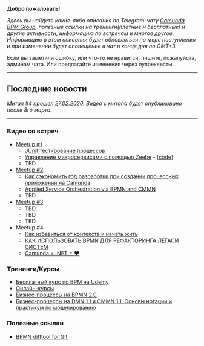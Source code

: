 **Добро пожаловать!**

_Здесь вы найдете какие-либо описания по Telegram-чату [Camunda BPM Group](https://t.me/camunda_bpm), полезные ссылки на тренинги(платные и бесплатные) и другие активности, информацию по встречам и многое другое._
_Информацию в этом описании будет обновляться по мере поступления и при изменении будет оповещение в чат в конце дня по GMT+3._

Если вы заметили ошибку, или что-то не нравится, пишите, пожалуйста, админам чата. Или предлагайте изменения через пулреквесты.

***
## Последние новости
_Митап #4 прошел 27.02.2020. Видео с митапа будет опубликовано после 8го марта._
***

### Видео со встреч
* [Meetup #1](https://youtu.be/f5LipJbcfWU)
   + [JUnit тестирование процессов](https://drive.google.com/file/d/1wpoSJL-Lks4fecKqVf6KoLNkLg60vZy5/view)
   + [Управление микросервисами с помощью Zeebe](https://t.me/camunda_bpm/954) - [[code](https://github.com/huksley/zeebe-kafka-camunda)]
   + TBD []()
* [Meetup #2](https://youtu.be/udOaBmFBhbs)
   + [Как сэкономить год разработки при создании процессных приложений на Camunda](https://t.me/camunda_bpm/4001)
   + [Applied Service Orchestration via BPMN and CMMN](https://t.me/camunda_bpm/4061)
   + TBD []()
* [Meetup #3](https://youtu.be/gH2-KoMKBes)
   + TBD []()
   + TBD []()
   + TBD []()
* Meetup #4
   + [Как избавиться от контекста и начать жить](https://t.me/camunda_bpm/10147)
   + [КАК ИСПОЛЬЗОВАТЬ BPMN ДЛЯ РЕФАКТОРИНГА ЛЕГАСИ СИСТЕМ](https://t.me/camunda_bpm/10111)
   + [Camunda + .NET = ♥](https://t.me/camunda_bpm/10110)

### Тренинги/Курсы
* [Бесплатный курс по BPM на Udemy](https://www.udemy.com/course/bpminforu/learn/lecture/13716670)
* [Онлайн-курсы](https://bpmn2.ru/online-courses)
* [Бизнес-процессы на BPMN 2.0](https://bpmteam.timepad.ru/event/1257548/)
* [Бизнес-процессы на DMN 1.1 и CMMN 1.1. Основы нотации и практикум по моделированию](https://bpmteam.timepad.ru/event/1257566/)

### Полезные ссылки
- [BPMN difftool for Git](https://github.com/38leinaD/bpmn-diff)
